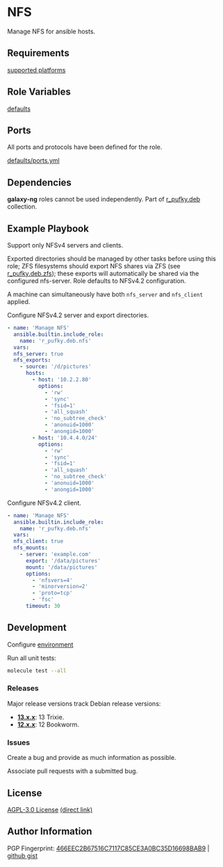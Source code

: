# NFS
Manage NFS for ansible hosts.

## Requirements
[supported platforms](https://github.com/r-pufky/ansible_nfs/blob/main/meta/main.yml)

## Role Variables
[defaults](https://github.com/r-pufky/ansible_nfs/tree/main/defaults/main)

## Ports
All ports and protocols have been defined for the role.

[defaults/ports.yml](https://github.com/r-pufky/ansible_nfs/blob/main/defaults/main/ports.yml)

## Dependencies
**galaxy-ng** roles cannot be used independently. Part of
[r_pufky.deb](https://github.com/r-pufky/ansible_collection_deb) collection.

## Example Playbook
Support only NFSv4 servers and clients.

Exported directories should be managed by other tasks before using this role;
ZFS filesystems should export NFS shares via ZFS (see
[r_pufky.deb.zfs](https://github.com/r-pufky/ansible_zfs)); these exports will
automatically be shared via the configured nfs-server. Role defaults to NFSv4.2
configuration.

A machine can simultaneously have both `nfs_server` and `nfs_client` applied.

Configure NFSv4.2 server and export directories.
``` yaml
- name: 'Manage NFS'
  ansible.builtin.include_role:
    name: 'r_pufky.deb.nfs'
  vars:
  nfs_server: true
  nfs_exports:
    - source: '/d/pictures'
      hosts:
        - host: '10.2.2.80'
          options:
            - 'rw'
            - 'sync'
            - 'fsid=1'
            - 'all_squash'
            - 'no_subtree_check'
            - 'anonuid=1000'
            - 'anongid=1000'
        - host: '10.4.4.0/24'
          options:
            - 'rw'
            - 'sync'
            - 'fsid=1'
            - 'all_squash'
            - 'no_subtree_check'
            - 'anonuid=1000'
            - 'anongid=1000'
```

Configure NFSv4.2 client.
``` yaml
- name: 'Manage NFS'
  ansible.builtin.include_role:
    name: 'r_pufky.deb.nfs'
  vars:
  nfs_client: true
  nfs_mounts:
    - server: 'example.com'
      export: '/data/pictures'
      mount: '/data/pictures'
      options:
        - 'nfsvers=4'
        - 'minorversion=2'
        - 'proto=tcp'
        - 'fsc'
      timeout: 30
```

## Development
Configure [environment](https://github.com/r-pufky/ansible_collection_docs/blob/main/dev/environment/README.md)

Run all unit tests:
``` bash
molecule test --all
```

### Releases
Major release versions track Debian release versions:

* **[13.x.x](https://github.com/r-pufky/ansible_nfs)**: 13 Trixie.
* **[12.x.x](https://github.com/r-pufky/ansible_nfs/tree/12.x)**: 12 Bookworm.

### Issues
Create a bug and provide as much information as possible.

Associate pull requests with a submitted bug.

## License
[AGPL-3.0 License](https://www.tldrlegal.com/license/gnu-affero-general-public-license-v3-agpl-3-0)
 [(direct link)](https://github.com/r-pufky/ansible_nfs/blob/main/LICENSE)

## Author Information
PGP Fingerprint: [466EEC2B67516C7117C85CE3A0BC35D16698BAB9](https://keys.openpgp.org/vks/v1/by-fingerprint/466EEC2B67516C7117C85CE3A0BC35D16698BAB9)
| [github gist](https://gist.github.com/r-pufky/a8df36977c55b5bb20829267c4c49d22)
